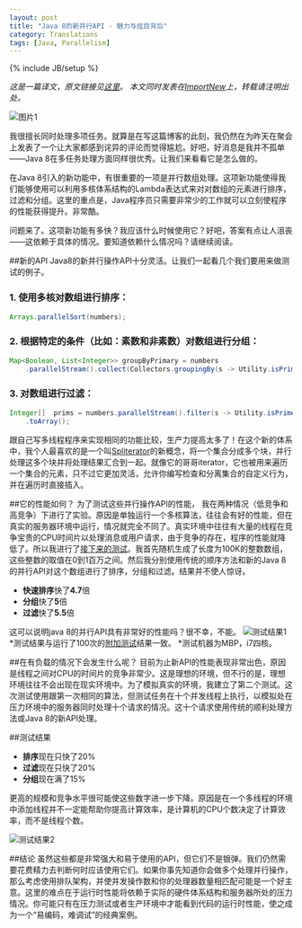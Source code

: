 ```yaml
---
layout: post
title: "Java 8的新并行API - 魅力与炫目背后"
category: Translations
tags: [Java, Parallelism]
---
```

{% include JB/setup %}

*这是一篇译文，原文链接见[这里][7]。*
*本文同时发表在[ImportNew][8]上，转载请注明出处。*

![图片1][1]

我很擅长同时处理多项任务。就算是在写这篇博客的此刻，我仍然在为昨天在聚会上发表了一个让大家都感到诧异的评论而觉得尴尬。好吧，好消息是我并不孤单——Java 8在多任务处理方面同样很优秀。让我们来看看它是怎么做的。

在Java 8引入的新功能中，有很重要的一项是并行数组处理。这项新功能使得我们能够使用可以利用多核体系结构的Lambda表达式来对对数组的元素进行排序，过滤和分组。这里的重点是，Java程序员只需要非常少的工作就可以立刻使程序的性能获得提升。非常酷。

问题来了。这项新功能有多快？我应该什么时候使用它？好吧，答案有点让人沮丧——这依赖于具体的情况。要知道依赖什么情况吗？请继续阅读。

##新的API
Java8的新并行操作API十分灵活。让我们一起看几个我们要用来做测试的例子。
### 1. 使用多核对数组进行**排序**：    
```java
Arrays.parallelSort(numbers);
```
### 2. 根据特定的条件（比如：素数和非素数）对数组进行**分组**：
```java
Map<Boolean, List<Integer>> groupByPrimary = numbers
    .parallelStream().collect(Collectors.groupingBy(s -> Utility.isPrime(s)));
```
### 3. 对数组进行**过滤**：
```java
Integer[]  prims = numbers.parallelStream().filter(s -> Utility.isPrime(s))
    .toArray();
```
跟自己写多线程程序来实现相同的功能比较，生产力提高太多了！在这个新的体系中，我个人最喜欢的是一个叫[Spliterator][2]的新概念，将一个集合分成多个块，并行处理这多个块并将处理结果汇合到一起。就像它的哥哥iterator，它也被用来遍历一个集合的元素，只不过它更加灵活，允许你编写检查和分离集合的自定义行为，并在遍历时直接插入。

##它的性能如何？
为了测试这些并行操作API的性能， 我在两种情况（低竞争和高竞争）下进行了实验。原因是单独运行一个多核算法，往往会有好的性能，但在真实的服务器环境中运行，情况就完全不同了。真实环境中往往有大量的线程在竞争宝贵的CPU时间片以处理消息或用户请求，由于竞争的存在，程序的性能就降低了。所以我进行了[接下来的测试][3]。我首先随机生成了长度为100K的整数数组，这些整数的取值在0到1百万之间。然后我分别使用传统的顺序方法和新的Java 8的并行API对这个数组进行了排序，分组和过滤。结果并不使人惊讶。

- **快速排序**快了**4.7**倍
- **分组**快了**5**倍
- **过滤**快了**5.5**倍

这可以说明java 8的并行API具有非常好的性能吗？很不幸，不能。
![测试结果1][4]
*测试结果与运行了100次的[附加测试][5]结果一致。
*测试机器为MBP，i7四核。

##在有负载的情况下会发生什么呢？
目前为止新API的性能表现非常出色，原因是线程之间对CPU的时间片的竞争非常少。这是理想的环境，但不行的是，理想环境往往不会出现在现实环境中。为了模拟真实的环境，我建立了第二个测试。这次测试使用跟第一次相同的算法，但测试任务在十个并发线程上执行，以模拟处在压力环境中的服务器同时处理十个请求的情况。这十个请求使用传统的顺利处理方法或Java 8的新API处理。

##测试结果
- **排序**现在只快了20%
- **过滤**现在只快了20%
- **分组**现在满了15%

更高的规模和竞争水平很可能使这些数字进一步下降。原因是在一个多线程的环境中添加线程并不一定能帮助你提高计算效率，是计算机的CPU个数决定了计算效率，而不是线程个数。

![测试结果2][6]

##结论
虽然这些都是非常强大和易于使用的API，但它们不是银弹。我们仍然需要花费精力去判断何时应该使用它们。如果你事先知道你会做多个处理并行操作，那么考虑使用排队架构，并使并发操作数和你的处理器数量相匹配可能是一个好主意。这里的难点在于运行时性能将依赖于实际的硬件体系结构和服务器所处的压力情况。你可能只有在压力测试或者生产环境中才能看到代码的运行时性能，使之成为一个“易编码，难调试”的经典案例。

  [1]: http://www.takipiblog.com/wp-content/uploads/2014/04/Blog_socks03.png
  [2]: http://docs.oracle.com/javase/8/docs/api/java/util/Spliterator.html
  [3]: https://github.com/takipi/java-8-parallelism-benchmarks
  [4]: http://www.takipiblog.com/wp-content/uploads/2014/04/table2.png
  [5]: https://docs.google.com/file/d/0B8Q1A5m63do8OU1GNjVmM19FVU0/edit
  [6]: http://www.takipiblog.com/wp-content/uploads/2014/04/unnamed.png
  [7]: http://www.takipiblog.com/2014/04/03/new-parallelism-apis-in-java-8-behind-the-glitz-and-glamour
  [8]: http://www.importnew.com/11113.html
